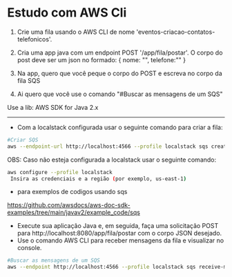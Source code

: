 # Estudo com AWS Cli 

1. Crie uma fila usando o AWS CLI de nome 'eventos-criacao-contatos-telefonicos'.

2. Cria uma app java com um endpoint POST '/app/fila/postar'. O corpo do post deve ser um json no formado:
   {
   nome: "<NOME QUALQUER>",
   telefone:"<NUMERO QUALQUER>"
   }

3. Na app, quero que você peque o corpo do POST e escreva no corpo da fila SQS

4. Ai quero que você use o comando "#Buscar as mensagens de um SQS"

Use a lib: AWS SDK for Java 2.x
_______________________________________________
- Com a localstack configurada usar o seguinte comando para criar a fila: 
```bash
#Criar SQS
aws --endpoint-url http://localhost:4566 --profile localstack sqs create-queue --queue-name eventos-criacao-contatos-telefonicos 
```
OBS: Caso não esteja configurada a localstack usar o seguinte comando: 
```bash
aws configure --profile localstack
 Insira as credenciais e a região (por exemplo, us-east-1)
```
- para exemplos de codigos usando sqs

https://github.com/awsdocs/aws-doc-sdk-examples/tree/main/javav2/example_code/sqs

- Execute sua aplicação Java e, em seguida, faça uma solicitação POST para http://localhost:8080/app/fila/postar com o corpo JSON desejado.
- Use o comando AWS CLI para receber mensagens da fila e visualizar no console.
```bash
#Buscar as mensagens de um SQS
aws --endpoint http://localhost:4566 --profile localstack sqs receive-message --queue-url http://localhost:4566/000000000000/eventos-criacao-contatos-telefonicos --attribute-names All --message-attribute-names All --max-number-of-messages 10
```
